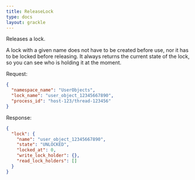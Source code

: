 ```yaml
---
title: ReleaseLock
type: docs
layout: grackle
---
```


Releases a lock.

A lock with a given name does not have to be created before use, nor it has to be locked before releasing. It always 
returns the current state of the lock, so you can see who is holding it at the moment.

Request:

```json
{
  "namespace_name": "UserObjects",
  "lock_name": "user_object_12345667890",
  "process_id": "host-123/thread-123456"
}
```

Response:

```json
{
  "lock": {
    "name": "user_object_12345667890",
    "state": "UNLOCKED",
    "locked_at": 0,            
    "write_lock_holder": {},
    "read_lock_holders": []
  }
}
```


